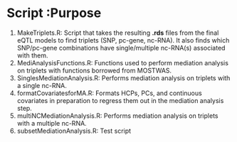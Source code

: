 # Script :Purpose
1. MakeTriplets.R: Script that takes the resulting **.rds** files from the final eQTL models to find triplets (SNP, pc-gene, nc-RNA). It also finds which SNP/pc-gene combinations have single/multiple nc-RNA(s) associated with them.
2. MediAnalysisFunctions.R: Functions used to perform mediation analysis on triplets with functions borrowed from MOSTWAS.
3. SinglesMediationAnalysis.R: Performs mediation analysis on triplets with a single nc-RNA.
4. formatCovariatesforMA.R: Formats HCPs, PCs, and continuous covariates in preparation to regress them out in the mediation analysis step.
5. multiNCMediationAnalysis.R: Performs mediation analysis on triplets with a multiple nc-RNA.
6. subsetMediationAnalysis.R: Test script
